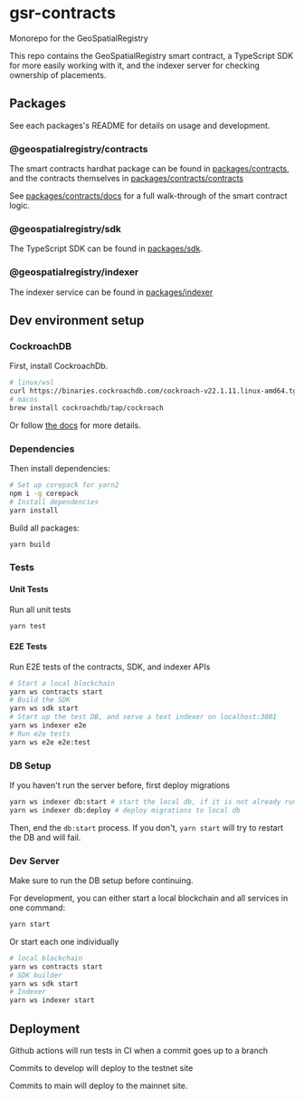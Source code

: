 # gsr-contracts

Monorepo for the GeoSpatialRegistry

This repo contains the GeoSpatialRegistry smart contract, a TypeScript SDK for more easily working with it, and the indexer server for checking ownership of placements.

## Packages

See each packages's README for details on usage and development.

### @geospatialregistry/contracts

The smart contracts hardhat package can be found in [packages/contracts](./packages/contracts/), and the contracts themselves in [packages/contracts/contracts](./packages/contracts/contracts)

See [packages/contracts/docs](./packages/contracts/docs/README.md) for a full walk-through of the smart contract logic.

### @geospatialregistry/sdk

The TypeScript SDK can be found in [packages/sdk](./packages/sdk).

### @geospatialregistry/indexer

The indexer service can be found in [packages/indexer](./packages/indexer)

## Dev environment setup

### CockroachDB

First, install CockroachDb.

```bash
# linux/wsl
curl https://binaries.cockroachdb.com/cockroach-v22.1.11.linux-amd64.tgz | tar -xz && sudo cp -i cockroach-v22.1.11.linux-amd64/cockroach /usr/local/bin/
# macos
brew install cockroachdb/tap/cockroach
```

Or follow [the docs](https://www.cockroachlabs.com/docs/v22.1/install-cockroachdb-linux) for more details.

### Dependencies

Then install dependencies:

```bash
# Set up corepack for yarn2
npm i -g corepack
# Install dependencies
yarn install
```

Build all packages:

```bash
yarn build
```

### Tests

#### Unit Tests

Run all unit tests

```bash
yarn test
```

#### E2E Tests

Run E2E tests of the contracts, SDK, and indexer APIs

```bash
# Start a local blockchain
yarn ws contracts start
# Build the SDK
yarn ws sdk start
# Start up the test DB, and serve a text indexer on localhost:3001
yarn ws indexer e2e
# Run e2e tests
yarn ws e2e e2e:test
```

### DB Setup

If you haven't run the server before, first deploy migrations

```bash
yarn ws indexer db:start # start the local db, if it is not already running.
yarn ws indexer db:deploy # deploy migrations to local db
```

Then, end the `db:start` process. If you don't, `yarn start` will try to restart the DB and will fail.

### Dev Server

Make sure to run the DB setup before continuing.

For development, you can either start a local blockchain and all services in one command:

```bash
yarn start
```

Or start each one individually

```bash
# local blockchain
yarn ws contracts start
# SDK builder
yarn ws sdk start
# Indexer
yarn ws indexer start
```

## Deployment

Github actions will run tests in CI when a commit goes up to a branch

Commits to develop will deploy to the testnet site

Commits to main will deploy to the mainnet site.
